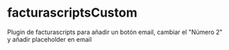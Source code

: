 # facturascriptsCustom
Plugin de facturascripts para añadir un botón email, cambiar el "Número 2" y añadir placeholder en email
